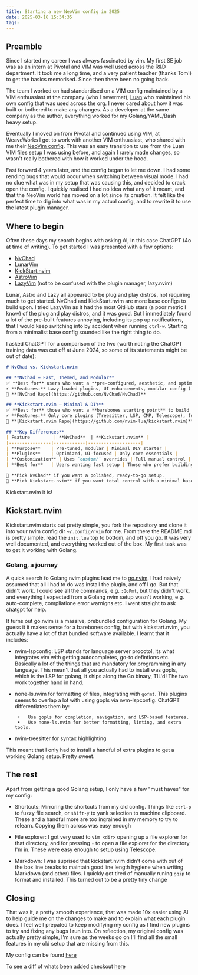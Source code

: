 ```yaml
---
title: Starting a new NeoVim config in 2025
date: 2025-03-16 15:34:35
tags:
---
```



## Preamble 

Since I started my career I was always fascinated by vim. My first SE job was
as an intern at Pivotal and VIM was well used across the R&D department. It
took me a long time, and a very patient teacher (thanks Tom!) to get the basics
memorised. Since then there been no going back.

The team I worked on had standardised on a VIM config maintained by a VIM
enthuasiast at the company (who I nevermet),
[Luan](https://github.com/luan/vimfiles) who maintained his own config that was
used across the org. I never cared about how it was built or bothered to make
any changes. As a developer at the same company as the author, everything
worked for my Golang/YAML/Bash heavy setup.

Eventually I moved on from Pivotal and continued using VIM, at WeaveWorks I got
to work with another VIM enthuasiast, who shared with me their [NeoVim
config](https://github.com/warehouse-13/a-new-hope). This was an easy
transition to use from the Luan VIM files setup I was using before, and again I
rarely made changes, so wasn't really bothered with how it worked under the
hood.

Fast forward 4 years later, and the config began to let me down. I had some
rending bugs that would occur when switching between visual mode. I had no clue
what was in my setup that was causing this, and decided to crack open the
config. I quickly realised I had no idea what any of it meant, and that the
NeoVim world has moved on a lot since its creation. It felt like the perfect
time to dig into what was in my actual config, and to rewrite it to use the
latest plugin manager.

## Where to begin

Often these days my search begins with asking AI, in this case ChatGPT (4o at
time of writing). To get started I was presented with a few options:

- [NvChad](https://github.com/NvChad/NvChad)
- [LunarVim](https://github.com/LunarVim/LunarVim)
- [KickStart.nvim](https://github.com/nvim-lua/kickstart.nvim)
- [AstroVim](https://github.com/AstroNvim/AstroNvim)
- [LazyVim](https://github.com/LazyVim/LazyVim) (not to be confused with the
plugin manager, lazy.nvim)


Lunar, Astro and Lazy all appeared to be plug and play distros, not requiring
much to get started. NvChad and KickStart.nvim are more base configs to build
upon. I tried LazyVim as it had the most GitHub stars (a poor metric I know) of
the plug and play distros, and it was good. But I immediately found a lot of
the pre-built features annoying, including its pop up notifications, that I
would keep switching into by accident when running `ctrl-w`. Starting from a
minimalist base config sounded like the right thing to do.

I asked ChatGPT for a comparison of the two (worth noting the ChatGPT training
data was cut off at June 2024, so some of its statements might be out of date):

```markdown
# NvChad vs. Kickstart.nvim

## **NvChad – Fast, Themed, and Modular**
✅ **Best for** users who want a **pre-configured, aesthetic, and optimized Neovim setup**.  
⚡ **Features:** Lazy-loaded plugins, UI enhancements, modular config (`custom/`).  
🔗 **[NvChad Repo](https://github.com/NvChad/NvChad)**  

## **Kickstart.nvim – Minimal & DIY**
✅ **Best for** those who want a **barebones starting point** to build their own Neovim setup.  
⚡ **Features:** Only core plugins (Treesitter, LSP, CMP, Telescope), fully customizable.  
🔗 **[Kickstart.nvim Repo](https://github.com/nvim-lua/kickstart.nvim)**  

## **Key Differences**
| Feature         | **NvChad**  | **Kickstart.nvim** |
|----------------|------------|--------------------|
| **Purpose**    | Pre-tuned, modular | Minimal DIY starter |
| **Plugins**    | Optimized, UI-focused | Only core essentials |
| **Customization** | Uses `custom/` overrides | Full manual control |
| **Best for**   | Users wanting fast setup | Those who prefer building from scratch |

🚀 **Pick NvChad** if you want a polished, ready-to-go setup.  
🔧 **Pick Kickstart.nvim** if you want total control with a minimal base.
```

Kickstart.nvim it is!


## Kickstart.nvim

Kickstart.nvim starts out pretty simple, you fork the repository and clone it
into your nvim config dir `~/.config/nvim` for me. From there the README.md is
pretty simple, read the `init.lua` top to bottom, and off you go. It was very
well documented, and everything worked out of the box. My first task was to get
it working with Golang.

### Golang, a journey

A quick search fo Golang nvim plugins lead me to
[go.nvim](https://github.com/ray-x/go.nvim). I had naively assumed that all I
had to do was install the plugin, and off I go. But that didn't work. I could
see all the commands, e.g. `:GoFmt`, but they didn't work, and everything I
expected from a Golang nvim setup wasn't working, e.g. auto-complete,
compliatione error warnigns etc. I went straight to ask chatgpt for help.

It turns out go.nvim is a massive, prebundled configuration for Golang. My
guess it it makes sense for a barebones config, but with kickstart.nvim, you
actually have a lot of that bundled software available. I learnt that it
includes:

- nvim-lspconfig: LSP stands for language server procotol, its what integrates
vim with getting autocompletes, go-to defintions etc. Basically a lot of the
things that are mandatory for programming in any language. This mean't that all
you actually had to install was gopls, which is the LSP for golang, it ships
along the Go binary, TIL'd! The two work together hand in hand.

- none-ls.nvim for formatting of files, integrating with `gofmt`. This plugins
seems to overlap a lot with using gopls via nvm-lspconfig. ChatGPT
differentiates them by:

   ```
    •	Use gopls for completion, navigation, and LSP-based features.
    •	Use none-ls.nvim for better formatting, linting, and extra tools.

   ```

- nvim-treesitter for syntax highlighting

This meant that I only had to install a handful of extra plugins to get a working Golang setup. Pretty sweet.

## The rest

Apart from getting a good Golang setup, I only have a few "must haves" for my config:

- Shortcuts: Mirroring the shortcuts from my old config. Things like `ctrl-p` to
fuzzy file search, or `shift-y` to yank selection to machine clipboard. These
and a handful more are too ingrained in my memory to try to relearn. Copying
them across was easy enough

- File explorer: I got very used to `vim <dir>` opening up a
file explorer for that directory, and for pressing `-` to
open a file explorer for the directory I'm in. These were
easy enough to setup using Telescope.

- Markdown: I was suprised that kickstart.nvim didn't come with out of the box
line breaks to maintain good line length hygiene when  writing Markdown (and
other) files. I quickly got tired of manually runing `gqip` to format and
installed. This turned out to be a pretty tiny change

## Closing

That was it, a pretty smooth experience, that was made 10x easier using AI to
help guide me on the changes to make and to explain what each plugin does. I
feel well prepated to keep modifying my config as I find new plugins to try and
fixing any bugs I run into. On reflection, my original config was actually
pretty simple, I'm sure as the weeks go on I'll find all the small features in
my old setup that are missing from this.

My config can be found [here](https://github.com/aclevername/kickstart.nvim)

To see a diff of whats been added checkout [here](https://github.com/nvim-lua/kickstart.nvim/compare/master...aclevername:kickstart.nvim:master)

